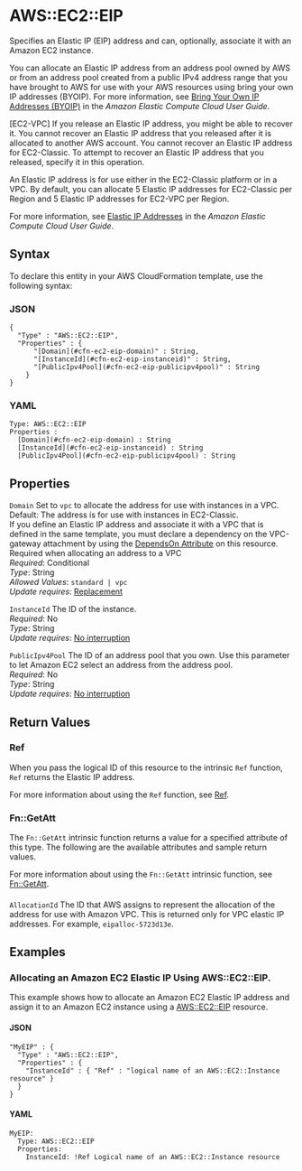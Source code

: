 # AWS::EC2::EIP<a name="aws-properties-ec2-eip"></a>

Specifies an Elastic IP \(EIP\) address and can, optionally, associate it with an Amazon EC2 instance\.

You can allocate an Elastic IP address from an address pool owned by AWS or from an address pool created from a public IPv4 address range that you have brought to AWS for use with your AWS resources using bring your own IP addresses \(BYOIP\)\. For more information, see [Bring Your Own IP Addresses \(BYOIP\)](https://docs.aws.amazon.com/AWSEC2/latest/UserGuide/ec2-byoip.html) in the *Amazon Elastic Compute Cloud User Guide*\.

\[EC2\-VPC\] If you release an Elastic IP address, you might be able to recover it\. You cannot recover an Elastic IP address that you released after it is allocated to another AWS account\. You cannot recover an Elastic IP address for EC2\-Classic\. To attempt to recover an Elastic IP address that you released, specify it in this operation\.

An Elastic IP address is for use either in the EC2\-Classic platform or in a VPC\. By default, you can allocate 5 Elastic IP addresses for EC2\-Classic per Region and 5 Elastic IP addresses for EC2\-VPC per Region\.

For more information, see [Elastic IP Addresses](https://docs.aws.amazon.com/AWSEC2/latest/UserGuide/elastic-ip-addresses-eip.html) in the *Amazon Elastic Compute Cloud User Guide*\.

## Syntax<a name="aws-properties-ec2-eip-syntax"></a>

To declare this entity in your AWS CloudFormation template, use the following syntax:

### JSON<a name="aws-properties-ec2-eip-syntax.json"></a>

```
{
  "Type" : "AWS::EC2::EIP",
  "Properties" : {
      "[Domain](#cfn-ec2-eip-domain)" : String,
      "[InstanceId](#cfn-ec2-eip-instanceid)" : String,
      "[PublicIpv4Pool](#cfn-ec2-eip-publicipv4pool)" : String
    }
}
```

### YAML<a name="aws-properties-ec2-eip-syntax.yaml"></a>

```
Type: AWS::EC2::EIP
Properties : 
﻿  [Domain](#cfn-ec2-eip-domain) : String
﻿  [InstanceId](#cfn-ec2-eip-instanceid) : String
﻿  [PublicIpv4Pool](#cfn-ec2-eip-publicipv4pool) : String
```

## Properties<a name="aws-properties-ec2-eip-properties"></a>

`Domain`  <a name="cfn-ec2-eip-domain"></a>
Set to `vpc` to allocate the address for use with instances in a VPC\.  
Default: The address is for use with instances in EC2\-Classic\.  
If you define an Elastic IP address and associate it with a VPC that is defined in the same template, you must declare a dependency on the VPC\-gateway attachment by using the [ DependsOn Attribute](https://docs.aws.amazon.com/AWSCloudFormation/latest/UserGuide/aws-attribute-dependson.html) on this resource\.  
Required when allocating an address to a VPC  
*Required*: Conditional  
*Type*: String  
*Allowed Values*: `standard | vpc`  
*Update requires*: [Replacement](https://docs.aws.amazon.com/AWSCloudFormation/latest/UserGuide/using-cfn-updating-stacks-update-behaviors.html#update-replacement)

`InstanceId`  <a name="cfn-ec2-eip-instanceid"></a>
The ID of the instance\.  
*Required*: No  
*Type*: String  
*Update requires*: [No interruption](https://docs.aws.amazon.com/AWSCloudFormation/latest/UserGuide/using-cfn-updating-stacks-update-behaviors.html#update-no-interrupt)

`PublicIpv4Pool`  <a name="cfn-ec2-eip-publicipv4pool"></a>
The ID of an address pool that you own\. Use this parameter to let Amazon EC2 select an address from the address pool\.  
*Required*: No  
*Type*: String  
*Update requires*: [No interruption](https://docs.aws.amazon.com/AWSCloudFormation/latest/UserGuide/using-cfn-updating-stacks-update-behaviors.html#update-no-interrupt)

## Return Values<a name="aws-properties-ec2-eip-return-values"></a>

### Ref<a name="aws-properties-ec2-eip-return-values-ref"></a>

When you pass the logical ID of this resource to the intrinsic `Ref` function, `Ref` returns the Elastic IP address\.

For more information about using the `Ref` function, see [Ref](https://docs.aws.amazon.com/AWSCloudFormation/latest/UserGuide/intrinsic-function-reference-ref.html)\.

### Fn::GetAtt<a name="aws-properties-ec2-eip-return-values-fn--getatt"></a>

The `Fn::GetAtt` intrinsic function returns a value for a specified attribute of this type\. The following are the available attributes and sample return values\.

For more information about using the `Fn::GetAtt` intrinsic function, see [Fn::GetAtt](https://docs.aws.amazon.com/AWSCloudFormation/latest/UserGuide/intrinsic-function-reference-getatt.html)\.

#### <a name="aws-properties-ec2-eip-return-values-fn--getatt-fn--getatt"></a>

`AllocationId`  <a name="AllocationId-fn::getatt"></a>
The ID that AWS assigns to represent the allocation of the address for use with Amazon VPC\. This is returned only for VPC elastic IP addresses\. For example, `eipalloc-5723d13e`\.

## Examples<a name="aws-properties-ec2-eip--examples"></a>

### Allocating an Amazon EC2 Elastic IP Using AWS::EC2::EIP\.<a name="aws-properties-ec2-eip--examples--Allocating_an_Amazon_EC2_Elastic_IP_Using_AWS::EC2::EIP."></a>

This example shows how to allocate an Amazon EC2 Elastic IP address and assign it to an Amazon EC2 instance using a [ AWS::EC2::EIP](https://docs.aws.amazon.com/AWSCloudFormation/latest/UserGuide/aws-properties-ec2-eip.html) resource\.

#### JSON<a name="aws-properties-ec2-eip--examples--Allocating_an_Amazon_EC2_Elastic_IP_Using_AWS::EC2::EIP.--json"></a>

```
"MyEIP" : {
  "Type" : "AWS::EC2::EIP",
  "Properties" : {
    "InstanceId" : { "Ref" : "logical name of an AWS::EC2::Instance resource" }
  }
}
```

#### YAML<a name="aws-properties-ec2-eip--examples--Allocating_an_Amazon_EC2_Elastic_IP_Using_AWS::EC2::EIP.--yaml"></a>

```
MyEIP:
  Type: AWS::EC2::EIP
  Properties:
    InstanceId: !Ref Logical name of an AWS::EC2::Instance resource
```